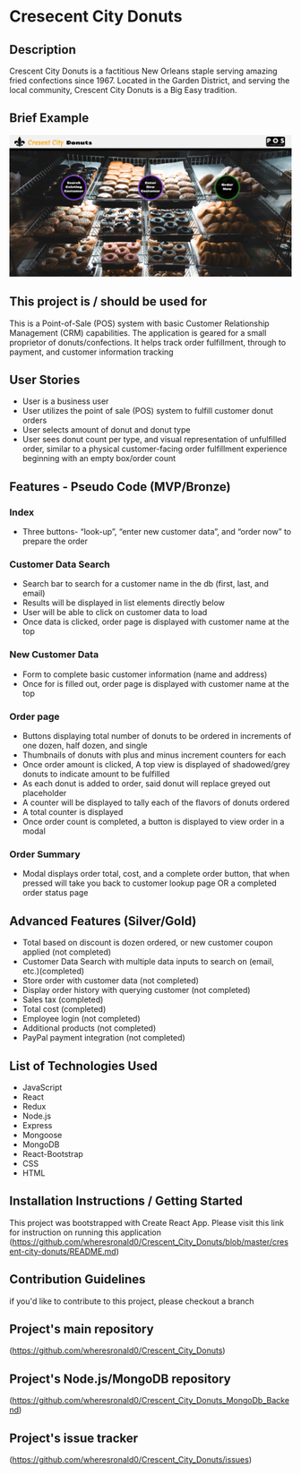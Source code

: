 # Cresecent City Donuts

## Description

Crescent City Donuts is a factitious New Orleans staple serving amazing fried confections since 1967. Located in the Garden District, and serving the local community, Crescent City Donuts is a Big Easy tradition.

## Brief Example

![alt text](https://github.com/wheresronald0/Crescent_City_Donuts/blob/master/index_view.png "Screenshot for Application")

## This project is / should be used for

This is a Point-of-Sale (POS) system with basic Customer Relationship Management (CRM) capabilities. The application is geared for a small proprietor of donuts/confections. It helps track order fulfillment, through to payment, and customer information tracking

## User Stories

- User is a business user
- User utilizes the point of sale (POS) system to fulfill customer donut orders
- User selects amount of donut and donut type
- User sees donut count per type, and visual representation of unfulfilled order, similar to a physical customer-facing order fulfillment experience beginning with an empty box/order count

## Features - Pseudo Code (MVP/Bronze)

### Index

- Three buttons- “look-up”, “enter new customer data”, and “order now” to prepare the order

### Customer Data Search

- Search bar to search for a customer name in the db (first, last, and email)
- Results will be displayed in list elements directly below
- User will be able to click on customer data to load
- Once data is clicked, order page is displayed with customer name at the top

### New Customer Data

- Form to complete basic customer information (name and address)
- Once for is filled out, order page is displayed with customer name at the top

### Order page

- Buttons displaying total number of donuts to be ordered in increments of one dozen, half dozen, and single
- Thumbnails of donuts with plus and minus increment counters for each
- Once order amount is clicked, A top view is displayed of shadowed/grey donuts to indicate amount to be fulfilled
- As each donut is added to order, said donut will replace greyed out placeholder
- A counter will be displayed to tally each of the flavors of donuts ordered
- A total counter is displayed
- Once order count is completed, a button is displayed to view order in a modal

### Order Summary

- Modal displays order total, cost, and a complete order button, that when pressed will take you back to customer lookup page OR a completed order status page

## Advanced Features (Silver/Gold)

- Total based on discount is dozen ordered, or new customer coupon applied (not completed)
- Customer Data Search with multiple data inputs to search on (email, etc.)(completed)
- Store order with customer data (not completed)
- Display order history with querying customer (not completed)
- Sales tax (completed)
- Total cost (completed)
- Employee login (not completed)
- Additional products (not completed)
- PayPal payment integration (not completed)

## List of Technologies Used

- JavaScript
- React
- Redux
- Node.js
- Express
- Mongoose
- MongoDB
- React-Bootstrap
- CSS
- HTML

## Installation Instructions / Getting Started

This project was bootstrapped with Create React App. Please visit this link for instruction on running this application (https://github.com/wheresronald0/Crescent_City_Donuts/blob/master/cresent-city-donuts/README.md)

## Contribution Guidelines

if you'd like to contribute to this project, please checkout a branch

## Project's main repository

(https://github.com/wheresronald0/Crescent_City_Donuts)

## Project's Node.js/MongoDB repository

(https://github.com/wheresronald0/Crescent_City_Donuts_MongoDb_Backend)

## Project's issue tracker

(https://github.com/wheresronald0/Crescent_City_Donuts/issues)
